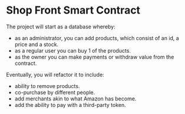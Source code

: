 # Shop Front Smart Contract

The project will start as a database whereby:

- as an administrator, you can add products, which consist of an id, a price and a stock.
- as a regular user you can buy 1 of the products.
- as the owner you can make payments or withdraw value from the contract.

Eventually, you will refactor it to include:

- ability to remove products.
- co-purchase by different people.
- add merchants akin to what Amazon has become.
- add the ability to pay with a third-party token.
